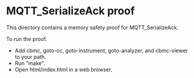 MQTT_SerializeAck proof
==============

This directory contains a memory safety proof for MQTT_SerializeAck.

To run the proof.
* Add cbmc, goto-cc, goto-instrument, goto-analyzer, and cbmc-viewer
  to your path.
* Run "make".
* Open html/index.html in a web browser.
